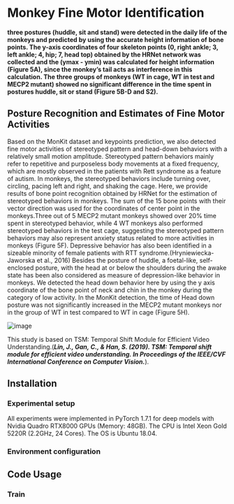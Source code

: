 # Monkey Fine Motor Identification
**three postures (huddle, sit and stand) were detected in the daily life of the monkeys and predicted by using the accurate height information of bone points.  The y-axis coordinates of four skeleton points (0, right ankle;  3, left ankle;  4, hip;  7, head top) obtained by the HRNet network was collected and the (ymax - ymin) was calculated for height information (Figure 5A), since the monkey’s tail acts as interference in this calculation.  The three groups of monkeys (WT in cage, WT in test and MECP2 mutant) showed no significant difference in the time spent in postures huddle, sit or stand (Figure 5B-D and S2).**

## Posture Recognition and Estimates of Fine Motor Activities 
Based on the MonKit dataset and keypoints prediction, we also detected fine motor activities of stereotyped pattern and head-down behaviors with a relatively small motion amplitude. Stereotyped pattern behaviors mainly refer to repetitive and purposeless body movements at a fixed frequency, which are mostly observed in the patients with Rett syndrome as a feature of autism. In monkeys, the stereotyped behaviors include turning over, circling, pacing left and right, and shaking the cage. Here, we provide results of bone point recognition obtained by HRNet for the estimation of stereotyped behaviors in monkeys. The sum of the 15 bone points with their vector direction was used for the coordinates of center point in the monkeys.Three out of 5 MECP2 mutant monkeys showed over 20% time spent in stereotyped behavior, while 4 WT monkeys also performed stereotyped behaviors in the test cage, suggesting the stereotyped pattern behaviors may also represent anxiety status related to more activities in monkeys (Figure 5F). 
Depressive behavior has also been identified in a sizeable minority of female patients with RTT syndrome.(Hryniewiecka-Jaworska et al., 2016) Besides the posture of huddle, a foetal-like, self-enclosed posture, with the head at or below the shoulders during the awake state has been also considered as measure of depression-like behavior in monkeys. We detected the head down behavior here by using the y axis coordinate of the bone point of neck and chin in the monkey during the category of low activity. In the MonKit detection, the time of Head down posture was not significantly increased in the MECP2 mutant monkeys nor in the group of WT in test compared to WT in cage (Figure 5H).

![image](https://user-images.githubusercontent.com/58841760/192136875-01854fb6-04cb-4645-9262-47c4875a4035.png)

This study is based on TSM: Temporal Shift Module for Efficient Video Understanding.(***Lin, J., Gan, C., & Han, S. (2019). TSM: Temporal shift module for efficient video understanding. In Proceedings of the IEEE/CVF International Conference on  Computer Vision.***).

## Installation
### Experimental setup
All experiments were implemented in PyTorch 1.7.1 for deep models with Nvidia Quadro RTX8000 GPUs (Memory: 48GB). 
The CPU is Intel Xeon Gold 5220R (2.2GHz, 24 Cores). The OS is Ubuntu 18.04.


### Environment configuration


## Code Usage


### Train

